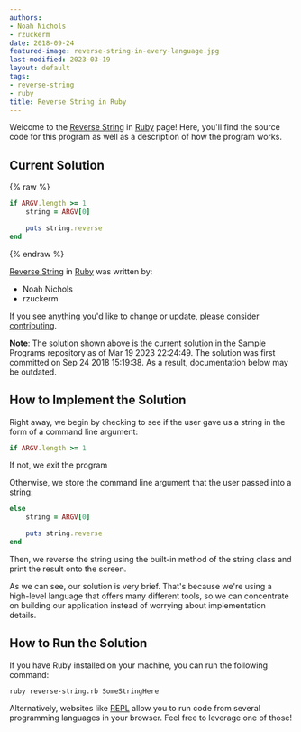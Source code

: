 ```yaml
---
authors:
- Noah Nichols
- rzuckerm
date: 2018-09-24
featured-image: reverse-string-in-every-language.jpg
last-modified: 2023-03-19
layout: default
tags:
- reverse-string
- ruby
title: Reverse String in Ruby
---
```


Welcome to the [Reverse String](https://sampleprograms.io/projects/reverse-string) in [Ruby](https://sampleprograms.io/languages/ruby) page! Here, you'll find the source code for this program as well as a description of how the program works.

## Current Solution

{% raw %}

```ruby
if ARGV.length >= 1
    string = ARGV[0]

    puts string.reverse
end
```

{% endraw %}

[Reverse String](https://sampleprograms.io/projects/reverse-string) in [Ruby](https://sampleprograms.io/languages/ruby) was written by:

- Noah Nichols
- rzuckerm

If you see anything you'd like to change or update, [please consider contributing](https://github.com/TheRenegadeCoder/sample-programs).

**Note**: The solution shown above is the current solution in the Sample Programs repository as of Mar 19 2023 22:24:49. The solution was first committed on Sep 24 2018 15:19:38. As a result, documentation below may be outdated.

## How to Implement the Solution

Right away, we begin by checking to see if the user gave us a string in the
form of a command line argument:

```ruby
if ARGV.length >= 1
```

If not, we exit the program

Otherwise, we store the command line argument that the user passed into a string:

```ruby
else
    string = ARGV[0]

    puts string.reverse
end
```

Then, we reverse the string using the built-in method of the string class and
print the result onto the screen.

As we can see, our solution is very brief. That's because we're using a
high-level language that offers many different tools, so we can concentrate on
building our application instead of worrying about implementation details.


## How to Run the Solution

If you have Ruby installed on your machine, you can run the following command:

```console
ruby reverse-string.rb SomeStringHere
```

Alternatively, websites like [REPL][1] allow you to run code from several programming
languages in your browser. Feel free to leverage one of those!

[1]: https://replit.com/languages/ruby
